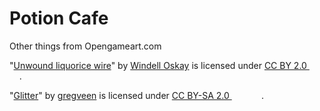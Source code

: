 # Potion Cafe

Other things from Opengameart.com

<p class="attribution">"<a target="_blank" rel="noopener noreferrer" href="https://commons.wikimedia.org/w/index.php?curid=17167233">Unwound liquorice wire</a>" by <a target="_blank" rel="noopener noreferrer" href="https://www.flickr.com/people/17425845@N00">Windell Oskay</a> is licensed under <a target="_blank" rel="noopener noreferrer" href="https://creativecommons.org/licenses/by/2.0/?ref=openverse">CC BY 2.0 <img src="https://mirrors.creativecommons.org/presskit/icons/cc.svg" style="height: 1em; margin-right: 0.125em; display: inline;"></img><img src="https://mirrors.creativecommons.org/presskit/icons/by.svg" style="height: 1em; margin-right: 0.125em; display: inline;"></img></a>. </p>

<p class="attribution">"<a target="_blank" rel="noopener noreferrer" href="https://www.flickr.com/photos/44124450890@N01/502949270">Glitter</a>" by <a target="_blank" rel="noopener noreferrer" href="https://www.flickr.com/photos/44124450890@N01">gregveen</a> is licensed under <a target="_blank" rel="noopener noreferrer" href="https://creativecommons.org/licenses/by-sa/2.0/?ref=openverse">CC BY-SA 2.0 <img src="https://mirrors.creativecommons.org/presskit/icons/cc.svg" style="height: 1em; margin-right: 0.125em; display: inline;"></img><img src="https://mirrors.creativecommons.org/presskit/icons/by.svg" style="height: 1em; margin-right: 0.125em; display: inline;"></img><img src="https://mirrors.creativecommons.org/presskit/icons/sa.svg" style="height: 1em; margin-right: 0.125em; display: inline;"></img></a>. </p>
